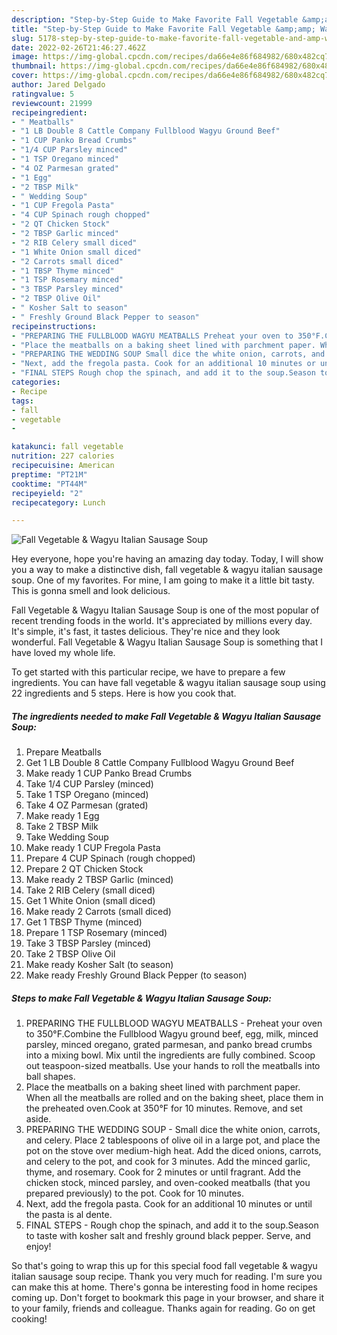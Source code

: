 ```yaml
---
description: "Step-by-Step Guide to Make Favorite Fall Vegetable &amp;amp; Wagyu Italian Sausage Soup"
title: "Step-by-Step Guide to Make Favorite Fall Vegetable &amp;amp; Wagyu Italian Sausage Soup"
slug: 5178-step-by-step-guide-to-make-favorite-fall-vegetable-and-amp-wagyu-italian-sausage-soup
date: 2022-02-26T21:46:27.462Z
image: https://img-global.cpcdn.com/recipes/da66e4e86f684982/680x482cq70/fall-vegetable-wagyu-italian-sausage-soup-recipe-main-photo.jpg
thumbnail: https://img-global.cpcdn.com/recipes/da66e4e86f684982/680x482cq70/fall-vegetable-wagyu-italian-sausage-soup-recipe-main-photo.jpg
cover: https://img-global.cpcdn.com/recipes/da66e4e86f684982/680x482cq70/fall-vegetable-wagyu-italian-sausage-soup-recipe-main-photo.jpg
author: Jared Delgado
ratingvalue: 5
reviewcount: 21999
recipeingredient:
- " Meatballs"
- "1 LB Double 8 Cattle Company Fullblood Wagyu Ground Beef"
- "1 CUP Panko Bread Crumbs"
- "1/4 CUP Parsley minced"
- "1 TSP Oregano minced"
- "4 OZ Parmesan grated"
- "1 Egg"
- "2 TBSP Milk"
- " Wedding Soup"
- "1 CUP Fregola Pasta"
- "4 CUP Spinach rough chopped"
- "2 QT Chicken Stock"
- "2 TBSP Garlic minced"
- "2 RIB Celery small diced"
- "1 White Onion small diced"
- "2 Carrots small diced"
- "1 TBSP Thyme minced"
- "1 TSP Rosemary minced"
- "3 TBSP Parsley minced"
- "2 TBSP Olive Oil"
- " Kosher Salt to season"
- " Freshly Ground Black Pepper to season"
recipeinstructions:
- "PREPARING THE FULLBLOOD WAGYU MEATBALLS Preheat your oven to 350°F.Combine the Fullblood Wagyu ground beef, egg, milk, minced parsley, minced oregano, grated parmesan, and panko bread crumbs into a mixing bowl. Mix until the ingredients are fully combined. Scoop out teaspoon-sized meatballs. Use your hands to roll the meatballs into ball shapes."
- "Place the meatballs on a baking sheet lined with parchment paper. When all the meatballs are rolled and on the baking sheet, place them in the preheated oven.Cook at 350°F for 10 minutes. Remove, and set aside."
- "PREPARING THE WEDDING SOUP Small dice the white onion, carrots, and celery. Place 2 tablespoons of olive oil in a large pot, and place the pot on the stove over medium-high heat. Add the diced onions, carrots, and celery to the pot, and cook for 3 minutes. Add the minced garlic, thyme, and rosemary. Cook for 2 minutes or until fragrant. Add the chicken stock, minced parsley, and oven-cooked meatballs (that you prepared previously) to the pot. Cook for 10 minutes."
- "Next, add the fregola pasta. Cook for an additional 10 minutes or until the pasta is al dente."
- "FINAL STEPS Rough chop the spinach, and add it to the soup.Season to taste with kosher salt and freshly ground black pepper. Serve, and enjoy!"
categories:
- Recipe
tags:
- fall
- vegetable
- 

katakunci: fall vegetable  
nutrition: 227 calories
recipecuisine: American
preptime: "PT21M"
cooktime: "PT44M"
recipeyield: "2"
recipecategory: Lunch

---
```



![Fall Vegetable &amp; Wagyu Italian Sausage Soup](https://img-global.cpcdn.com/recipes/da66e4e86f684982/680x482cq70/fall-vegetable-wagyu-italian-sausage-soup-recipe-main-photo.jpg)

Hey everyone, hope you're having an amazing day today. Today, I will show you a way to make a distinctive dish, fall vegetable &amp; wagyu italian sausage soup. One of my favorites. For mine, I am going to make it a little bit tasty. This is gonna smell and look delicious.

Fall Vegetable &amp; Wagyu Italian Sausage Soup is one of the most popular of recent trending foods in the world. It's appreciated by millions every day. It's simple, it's fast, it tastes delicious. They're nice and they look wonderful. Fall Vegetable &amp; Wagyu Italian Sausage Soup is something that I have loved my whole life.




To get started with this particular recipe, we have to prepare a few ingredients. You can have fall vegetable &amp; wagyu italian sausage soup using 22 ingredients and 5 steps. Here is how you cook that.

<!--inarticleads1-->

##### The ingredients needed to make Fall Vegetable &amp; Wagyu Italian Sausage Soup:

1. Prepare  Meatballs
1. Get 1 LB Double 8 Cattle Company Fullblood Wagyu Ground Beef
1. Make ready 1 CUP Panko Bread Crumbs
1. Take 1/4 CUP Parsley (minced)
1. Take 1 TSP Oregano (minced)
1. Take 4 OZ Parmesan (grated)
1. Make ready 1 Egg
1. Take 2 TBSP Milk
1. Take  Wedding Soup
1. Make ready 1 CUP Fregola Pasta
1. Prepare 4 CUP Spinach (rough chopped)
1. Prepare 2 QT Chicken Stock
1. Make ready 2 TBSP Garlic (minced)
1. Take 2 RIB Celery (small diced)
1. Get 1 White Onion (small diced)
1. Make ready 2 Carrots (small diced)
1. Get 1 TBSP Thyme (minced)
1. Prepare 1 TSP Rosemary (minced)
1. Take 3 TBSP Parsley (minced)
1. Take 2 TBSP Olive Oil
1. Make ready  Kosher Salt (to season)
1. Make ready  Freshly Ground Black Pepper (to season)




<!--inarticleads2-->

##### Steps to make Fall Vegetable &amp; Wagyu Italian Sausage Soup:

1. PREPARING THE FULLBLOOD WAGYU MEATBALLS - Preheat your oven to 350°F.Combine the Fullblood Wagyu ground beef, egg, milk, minced parsley, minced oregano, grated parmesan, and panko bread crumbs into a mixing bowl. Mix until the ingredients are fully combined. Scoop out teaspoon-sized meatballs. Use your hands to roll the meatballs into ball shapes.
1. Place the meatballs on a baking sheet lined with parchment paper. When all the meatballs are rolled and on the baking sheet, place them in the preheated oven.Cook at 350°F for 10 minutes. Remove, and set aside.
1. PREPARING THE WEDDING SOUP - Small dice the white onion, carrots, and celery. Place 2 tablespoons of olive oil in a large pot, and place the pot on the stove over medium-high heat. Add the diced onions, carrots, and celery to the pot, and cook for 3 minutes. Add the minced garlic, thyme, and rosemary. Cook for 2 minutes or until fragrant. Add the chicken stock, minced parsley, and oven-cooked meatballs (that you prepared previously) to the pot. Cook for 10 minutes.
1. Next, add the fregola pasta. Cook for an additional 10 minutes or until the pasta is al dente.
1. FINAL STEPS - Rough chop the spinach, and add it to the soup.Season to taste with kosher salt and freshly ground black pepper. Serve, and enjoy!




So that's going to wrap this up for this special food fall vegetable &amp; wagyu italian sausage soup recipe. Thank you very much for reading. I'm sure you can make this at home. There's gonna be interesting food in home recipes coming up. Don't forget to bookmark this page in your browser, and share it to your family, friends and colleague. Thanks again for reading. Go on get cooking!
